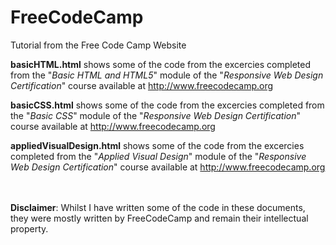 # FreeCodeCamp
Tutorial from the Free Code Camp Website

<b>basicHTML.html</b> shows some of the code from the excercies completed from the "<i>Basic HTML and HTML5</i>" module of the "<i>Responsive Web Design Certification</i>" course available at http://www.freecodecamp.org

<b>basicCSS.html</b> shows some of the code from the excercies completed from the "<i>Basic CSS</i>" module of the "<i>Responsive Web Design Certification</i>" course available at http://www.freecodecamp.org

<b>appliedVisualDesign.html</b> shows some of the code from the excercies completed from the "<i>Applied Visual Design</i>" module of the "<i>Responsive Web Design Certification</i>" course available at http://www.freecodecamp.org


</br></br>
<b>Disclaimer</b>: Whilst I have written some of the code in these documents, they were mostly written by FreeCodeCamp and remain their intellectual property.
